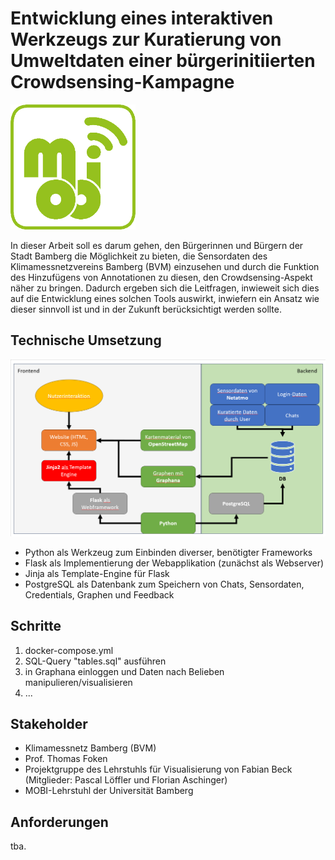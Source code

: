 # Entwicklung eines interaktiven Werkzeugs zur Kuratierung von Umweltdaten einer bürgerinitiierten Crowdsensing-Kampagne

<img src="/misc/mobi_logo.png" alt="MOBI-Logo" width="200" height="200">

In dieser Arbeit soll es darum gehen, den Bürgerinnen und Bürgern der Stadt Bamberg die Möglichkeit zu bieten, die Sensordaten des Klimamessnetzvereins Bamberg (BVM) einzusehen und durch die Funktion des Hinzufügens von Annotationen zu diesen, den Crowdsensing-Aspekt näher zu bringen. Dadurch ergeben sich die Leitfragen, inwieweit sich dies auf die Entwicklung eines solchen Tools auswirkt, inwiefern ein Ansatz wie dieser sinnvoll ist und in der Zukunft berücksichtigt werden sollte.

## Technische Umsetzung

![Architektur](doc/appendices/Architektur.png "Architektur")

- Python als Werkzeug zum Einbinden diverser, benötigter Frameworks
- Flask als Implementierung der Webapplikation (zunächst als Webserver)
- Jinja als Template-Engine für Flask
- PostgreSQL als Datenbank zum Speichern von Chats, Sensordaten, Credentials, Graphen und Feedback

## Schritte

1. docker-compose.yml
2. SQL-Query "tables.sql" ausführen
3. in Graphana einloggen und Daten nach Belieben manipulieren/visualisieren
4. ...

## Stakeholder

- Klimamessnetz Bamberg (BVM)
- Prof. Thomas Foken
- Projektgruppe des Lehrstuhls für Visualisierung von Fabian Beck (Mitglieder: Pascal Löffler und Florian Aschinger)
- MOBI-Lehrstuhl der Universität Bamberg

## Anforderungen

tba.
